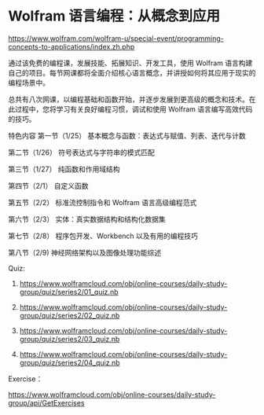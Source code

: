 # Wolfram 语言编程：从概念到应用
https://www.wolfram.com/wolfram-u/special-event/programming-concepts-to-applications/index.zh.php

通过该免费的编程课，发展技能、拓展知识、开发工具，使用 Wolfram 语言构建自己的项目。每节网课都将全面介绍核心语言概念，并讲授如何将其应用于现实的编程场景中。

总共有八次网课，以编程基础和函数开始，并逐步发展到更高级的概念和技术。在此过程中，您将学习有关良好编程习惯，调试和使用 Wolfram 语言编写高效代码的技巧。

特色内容
第一节（1/25）
基本概念与函数：表达式与赋值、列表、迭代与计数

第二节（1/26）
符号表达式与字符串的模式匹配

第三节（1/27）
纯函数和作用域结构

第四节（2/1）
自定义函数

第五节（2/2）
标准流控制指令和 Wolfram 语言高级编程范式

第六节（2/3）
实体：真实数据结构和结构化数据集

第七节（2/8）
程序包开发、Workbench 以及有用的编程技巧

第八节（2/9)
神经网络架构以及图像处理功能综述

Quiz:

1. https://www.wolframcloud.com/obj/online-courses/daily-study-group/quiz/series2/01_quiz.nb

2. https://www.wolframcloud.com/obj/online-courses/daily-study-group/quiz/series2/02_quiz.nb

3. https://www.wolframcloud.com/obj/online-courses/daily-study-group/quiz/series2/03_quiz.nb

4. https://www.wolframcloud.com/obj/online-courses/daily-study-group/quiz/series2/04_quiz.nb

Exercise：

https://www.wolframcloud.com/obj/online-courses/daily-study-group/api/GetExercises
